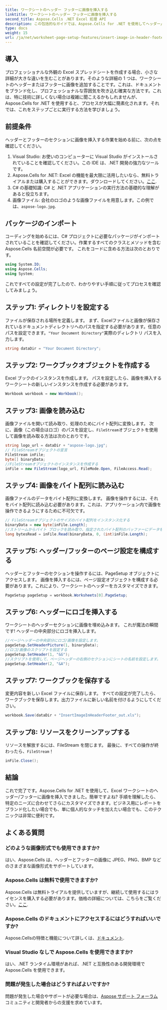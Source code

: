 ```yaml
---
title: ワークシートのヘッダー フッターに画像を挿入する
linktitle: ワークシートのヘッダー フッターに画像を挿入する
second_title: Aspose.Cells .NET Excel 処理 API
description: この包括的なガイドでは、Aspose.Cells for .NET を使用してヘッダー/フッターに画像を簡単に挿入する方法を学びます。
type: docs
weight: 15
url: /ja/net/worksheet-page-setup-features/insert-image-in-header-footer/
---
```

## 導入
プロフェッショナルな外観の Excel スプレッドシートを作成する場合、小さな詳細が大きな違いを生むことがあります。そのような詳細の 1 つは、ワークシートのヘッダーまたはフッターに画像を追加することです。これは、ドキュメントをブランド化し、プロフェッショナルな雰囲気を吹き込む確実な方法です。これは、特に技術に詳しくない場合は複雑に聞こえるかもしれませんが、Aspose.Cells for .NET を使用すると、プロセスが大幅に簡素化されます。それでは、これをステップごとに実行する方法を学びましょう。
## 前提条件
ヘッダーとフッターのセクションに画像を挿入する作業を始める前に、次の点を確認してください。
1. Visual Studio: お使いのコンピューターに Visual Studio がインストールされていることを確認してください。この IDE は、.NET 開発の強力なツールです。
2.  Aspose.Cells for .NET: Excel の機能を最大限に活用したいなら、無料トライアルまたは購入することができます。ダウンロードしてください。[ここ](https://releases.aspose.com/cells/net/).
3. C# の基礎知識: C# と .NET アプリケーションの実行方法の基礎的な理解があると役立ちます。
4. 画像ファイル: 会社のロゴのような画像ファイルを用意します。この例では、`aspose-logo.jpg`.
## パッケージのインポート
コーディングを始めるには、C# プロジェクトに必要なパッケージがインポートされていることを確認してください。作業するすべてのクラスとメソッドを含む Aspose.Cells 名前空間が必要です。
これをコードに含める方法は次のとおりです。
```csharp
using System.IO;
using Aspose.Cells;
using System;
```
これですべての設定が完了したので、わかりやすい手順に従ってプロセスを確認してみましょう。
## ステップ1: ディレクトリを設定する
ファイルが保存される場所を定義します。
まず、Excelファイルと画像が保存されているドキュメントディレクトリへのパスを指定する必要があります。任意のパスを設定できます。`"Your Document Directory"`実際のディレクトリ パスを入力します。
```csharp
string dataDir = "Your Document Directory";
```
## ステップ2: ワークブックオブジェクトを作成する
Excel ブックのインスタンスを作成します。
パスを設定したら、画像を挿入するワークシートの新しいインスタンスを作成する必要があります。 
```csharp
Workbook workbook = new Workbook();
```
## ステップ3: 画像を読み込む
画像ファイルを開いて読み取り、処理のためにバイト配列に変換します。
次に、画像（この場合はロゴ）のパスを設定し、`FileStream`オブジェクトを使用して画像を読み取る方法は次のとおりです。
```csharp
string logo_url = dataDir + "aspose-logo.jpg";
// FileStreamオブジェクトの宣言
FileStream inFile;
byte[] binaryData;
//FileStreamオブジェクトのインスタンスを作成する
inFile = new FileStream(logo_url, FileMode.Open, FileAccess.Read);
```
## ステップ4: 画像をバイト配列に読み込む
画像ファイルのデータをバイト配列に変換します。
画像を操作するには、それをバイト配列に読み込む必要があります。これは、アプリケーション内で画像を操作できるようにするために不可欠です。
```csharp
// FileStreamオブジェクトのサイズのバイト配列をインスタンス化する
binaryData = new byte[inFile.Length];
//ストリームからバイト ブロックを読み取り、指定されたバイト配列のバッファーにデータを書き込みます。
long bytesRead = inFile.Read(binaryData, 0, (int)inFile.Length);
```
## ステップ5: ヘッダー/フッターのページ設定を構成する
ヘッダーとフッターのセクションを操作するには、PageSetup オブジェクトにアクセスします。
画像を挿入するには、ページ設定オブジェクトを構成する必要があります。これにより、ワークシートのヘッダーをカスタマイズできます。
```csharp
PageSetup pageSetup = workbook.Worksheets[0].PageSetup;
```
## ステップ6: ヘッダーにロゴを挿入する
ワークシートのヘッダーセクションに画像を埋め込みます。
これが魔法の瞬間です! ヘッダーの中央部分にロゴを挿入します。
```csharp
//ページヘッダーの中央部分にロゴ/画像を設定します。
pageSetup.SetHeaderPicture(1, binaryData);
//ロゴ/画像のスクリプトを設定する
pageSetup.SetHeader(1, "&G");
//スクリプトを使用して、ページヘッダーの右側のセクションにシートの名前を設定します。
pageSetup.SetHeader(2, "&A");
```
## ステップ7: ワークブックを保存する
変更内容を新しい Excel ファイルに保存します。
すべての設定が完了したら、ワークブックを保存します。出力ファイルに新しい名前を付けるようにしてください。
```csharp
workbook.Save(dataDir + "InsertImageInHeaderFooter_out.xls");
```
## ステップ8: リソースをクリーンアップする
リソースを解放するには、FileStream を閉じます。
最後に、すべての操作が終わったら、`FileStream`！
```csharp
inFile.Close();
```
## 結論
これで完了です。Aspose.Cells for .NET を使用して、Excel ワークシートのヘッダー/フッターに画像を挿入できました。簡単ですよね? 手順を理解したら、特定のニーズに合わせてさらにカスタマイズできます。ビジネス用にレポートをブランド化したい場合でも、単に個人的なタッチを加えたい場合でも、このテクニックは非常に便利です。 
## よくある質問
### どのような画像形式でも使用できますか?
はい、Aspose.Cells は、ヘッダーとフッターの画像に JPEG、PNG、BMP などのさまざまな画像形式をサポートしています。
### Aspose.Cells は無料で使用できますか?
 Aspose.Cells は無料トライアルを提供していますが、継続して使用するにはライセンスを購入する必要があります。価格の詳細については、こちらをご覧ください。[ここ](https://purchase.aspose.com/buy).
### Aspose.Cells のドキュメントにアクセスするにはどうすればいいですか?
 Aspose.Cellsの特徴と機能について詳しくは、[ドキュメント](https://reference.aspose.com/cells/net/).
### Visual Studio なしで Aspose.Cells を使用できますか?
はい、.NET ランタイム環境があれば、.NET と互換性のある開発環境で Aspose.Cells を使用できます。
### 問題が発生した場合はどうすればよいですか?
問題が発生した場合やサポートが必要な場合は、[Aspose サポート フォーラム](https://forum.aspose.com/c/cells/9)コミュニティと開発者からの支援を求めています。